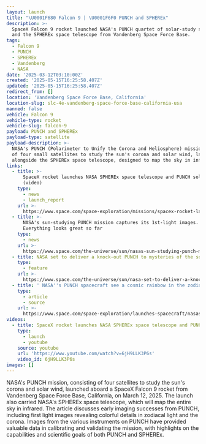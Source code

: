 ```yaml
---
layout: launch
title: "\U0001F680 Falcon 9 | \U0001F6F0 PUNCH and SPHEREx"
description: >-
  SpaceX Falcon 9 rocket launched NASA's PUNCH quartet of solar-study satellites
  and the SPHEREx space telescope from Vandenberg Space Force Base.
tags:
  - Falcon 9
  - PUNCH
  - SPHEREx
  - Vandenberg
  - NASA
date: '2025-03-12T03:10:00Z'
created: '2025-05-15T16:25:58.407Z'
updated: '2025-05-15T16:25:58.407Z'
redirect_from: []
location: 'Vandenberg Space Force Base, California'
location-slug: slc-4e-vandenberg-space-force-base-california-usa
manned: false
vehicle: Falcon 9
vehicle-type: rocket
vehicle-slug: falcon-9
payload: PUNCH and SPHEREx
payload-type: satellite
payload-description: >-
  NASA's PUNCH (Polarimeter to Unify the Corona and Heliosphere) mission, a set
  of four small satellites to study the sun's corona and solar wind, launched
  alongside the SPHEREx space telescope, designed to map the sky in infrared.
links:
  - title: >-
      SpaceX rocket launches NASA SPHEREx space telescope and PUNCH solar probes
      (video)
    type:
      - news
      - launch_report
    url: >-
      https://www.space.com/space-exploration/missions/spacex-rocket-launches-nasa-spherex-space-telescope-and-punch-solar-probes
  - title: >-
      NASA's sun-studying PUNCH mission captures its 1st-light images.
      Everything looks great so far
    type:
      - news
    url: >-
      https://www.space.com/the-universe/sun/nasas-sun-studying-punch-mission-captures-its-1st-light-images-everything-looks-great-so-far
  - title: NASA set to deliver a knock-out PUNCH to mysteries of the solar wind
    type:
      - feature
    url: >-
      https://www.space.com/the-universe/sun/nasa-set-to-deliver-a-knock-out-punch-to-mysteries-of-the-solar-wind
  - title: ' NASA''s PUNCH spacecraft see a cosmic rainbow in the zodiacal light '
    type:
      - article
      - source
    url: >-
      https://www.space.com/space-exploration/launches-spacecraft/nasas-punch-spacecraft-sees-a-cosmic-rainbow-in-the-zodiacal-light
videos:
  - title: SpaceX rocket launches NASA SPHEREx space telescope and PUNCH solar probes
    type:
      - launch
      - youtube
    source: youtube
    url: 'https://www.youtube.com/watch?v=6jH9LLK3P6s'
    video_id: 6jH9LLK3P6s
images: []
---
```

NASA's PUNCH mission, consisting of four satellites to study the sun's corona and solar wind, launched aboard a SpaceX Falcon 9 rocket from Vandenberg Space Force Base, California, on March 12, 2025. The launch also carried NASA's SPHEREx space telescope, which will map the entire sky in infrared. The article discusses early imaging successes from PUNCH, including first light images revealing colorful details in zodiacal light and the corona. Images from the various instruments on PUNCH have provided valuable data in calibrating and validating the mission, with highlights on the capabilities and scientific goals of both PUNCH and SPHEREx.
